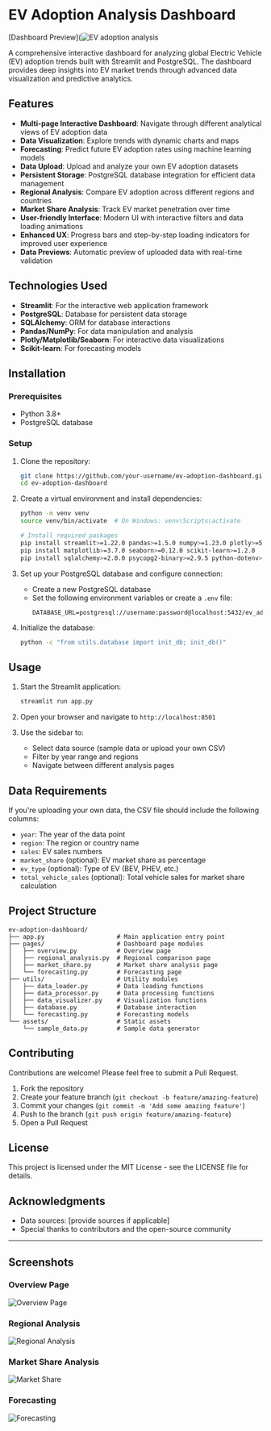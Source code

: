 # EV Adoption Analysis Dashboard

[Dashboard Preview](![EV adoption analysis](https://github.com/user-attachments/assets/ba8fd782-7347-4a58-8655-a7fb58894ea1)


A comprehensive interactive dashboard for analyzing global Electric Vehicle (EV) adoption trends built with Streamlit and PostgreSQL. The dashboard provides deep insights into EV market trends through advanced data visualization and predictive analytics.

## Features

- **Multi-page Interactive Dashboard**: Navigate through different analytical views of EV adoption data
- **Data Visualization**: Explore trends with dynamic charts and maps
- **Forecasting**: Predict future EV adoption rates using machine learning models
- **Data Upload**: Upload and analyze your own EV adoption datasets
- **Persistent Storage**: PostgreSQL database integration for efficient data management
- **Regional Analysis**: Compare EV adoption across different regions and countries
- **Market Share Analysis**: Track EV market penetration over time
- **User-friendly Interface**: Modern UI with interactive filters and data loading animations
- **Enhanced UX**: Progress bars and step-by-step loading indicators for improved user experience
- **Data Previews**: Automatic preview of uploaded data with real-time validation

## Technologies Used

- **Streamlit**: For the interactive web application framework
- **PostgreSQL**: Database for persistent data storage
- **SQLAlchemy**: ORM for database interactions
- **Pandas/NumPy**: For data manipulation and analysis
- **Plotly/Matplotlib/Seaborn**: For interactive data visualizations
- **Scikit-learn**: For forecasting models

## Installation

### Prerequisites

- Python 3.8+
- PostgreSQL database

### Setup

1. Clone the repository:
   ```bash
   git clone https://github.com/your-username/ev-adoption-dashboard.git
   cd ev-adoption-dashboard
   ```

2. Create a virtual environment and install dependencies:
   ```bash
   python -m venv venv
   source venv/bin/activate  # On Windows: venv\Scripts\activate
   
   # Install required packages
   pip install streamlit>=1.22.0 pandas>=1.5.0 numpy>=1.23.0 plotly>=5.13.0 
   pip install matplotlib>=3.7.0 seaborn>=0.12.0 scikit-learn>=1.2.0
   pip install sqlalchemy>=2.0.0 psycopg2-binary>=2.9.5 python-dotenv>=1.0.0
   ```

3. Set up your PostgreSQL database and configure connection:
   - Create a new PostgreSQL database
   - Set the following environment variables or create a `.env` file:
     ```
     DATABASE_URL=postgresql://username:password@localhost:5432/ev_adoption_db
     ```

4. Initialize the database:
   ```bash
   python -c "from utils.database import init_db; init_db()"
   ```

## Usage

1. Start the Streamlit application:
   ```bash
   streamlit run app.py
   ```

2. Open your browser and navigate to `http://localhost:8501`

3. Use the sidebar to:
   - Select data source (sample data or upload your own CSV)
   - Filter by year range and regions
   - Navigate between different analysis pages

## Data Requirements

If you're uploading your own data, the CSV file should include the following columns:
- `year`: The year of the data point
- `region`: The region or country name
- `sales`: EV sales numbers
- `market_share` (optional): EV market share as percentage
- `ev_type` (optional): Type of EV (BEV, PHEV, etc.)
- `total_vehicle_sales` (optional): Total vehicle sales for market share calculation

## Project Structure

```
ev-adoption-dashboard/
├── app.py                    # Main application entry point
├── pages/                    # Dashboard page modules
│   ├── overview.py           # Overview page
│   ├── regional_analysis.py  # Regional comparison page
│   ├── market_share.py       # Market share analysis page
│   └── forecasting.py        # Forecasting page
├── utils/                    # Utility modules
│   ├── data_loader.py        # Data loading functions
│   ├── data_processor.py     # Data processing functions
│   ├── data_visualizer.py    # Visualization functions
│   ├── database.py           # Database interaction
│   └── forecasting.py        # Forecasting models
└── assets/                   # Static assets
    └── sample_data.py        # Sample data generator
```

## Contributing

Contributions are welcome! Please feel free to submit a Pull Request.

1. Fork the repository
2. Create your feature branch (`git checkout -b feature/amazing-feature`)
3. Commit your changes (`git commit -m 'Add some amazing feature'`)
4. Push to the branch (`git push origin feature/amazing-feature`)
5. Open a Pull Request

## License

This project is licensed under the MIT License - see the LICENSE file for details.

## Acknowledgments

- Data sources: [provide sources if applicable]
- Special thanks to contributors and the open-source community

---

## Screenshots

### Overview Page
![Overview Page](assets/overview_page.png)

### Regional Analysis
![Regional Analysis](assets/regional_analysis.png)

### Market Share Analysis
![Market Share](assets/market_share.png)

### Forecasting
![Forecasting](assets/forecasting.png)
